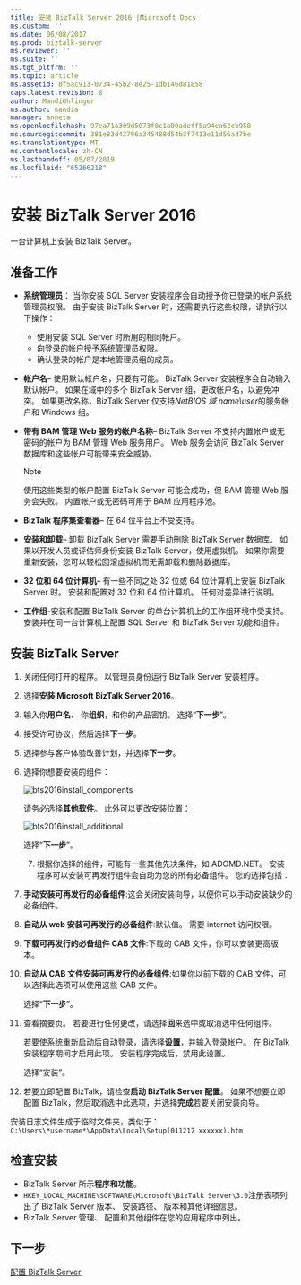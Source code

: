 ```yaml
---
title: 安装 BizTalk Server 2016 |Microsoft Docs
ms.custom: ''
ms.date: 06/08/2017
ms.prod: biztalk-server
ms.reviewer: ''
ms.suite: ''
ms.tgt_pltfrm: ''
ms.topic: article
ms.assetid: 8f5ac913-0734-45b2-8e25-1db146d81858
caps.latest.revision: 8
author: MandiOhlinger
ms.author: mandia
manager: anneta
ms.openlocfilehash: 97ea71a309d5073f0c1a00adeff5a94ea62cb958
ms.sourcegitcommit: 381e83d43796a345488d54b3f7413e11d56ad7be
ms.translationtype: MT
ms.contentlocale: zh-CN
ms.lasthandoff: 05/07/2019
ms.locfileid: "65266218"
---
```

# <a name="install-biztalk-server-2016"></a>安装 BizTalk Server 2016
一台计算机上安装 BizTalk Server。

## <a name="before-you-get-started"></a>准备工作

* **系统管理员**： 当你安装 SQL Server 安装程序会自动授予你已登录的帐户系统管理员权限。 由于安装 BizTalk Server 时，还需要执行这些权限，请执行以下操作：
  * 使用安装 SQL Server 时所用的相同帐户。
  * 向登录的帐户授予系统管理员权限。
  * 确认登录的帐户是本地管理员组的成员。
* **帐户名**– 使用默认帐户名，只要有可能。 BizTalk Server 安装程序会自动输入默认帐户。 如果在域中的多个 BizTalk Server 组，更改帐户名，以避免冲突。 如果更改名称，BizTalk Server 仅支持*NetBIOS 域 name\user*的服务帐户和 Windows 组。
* **带有 BAM 管理 Web 服务的帐户名称**– BizTalk Server 不支持内置帐户或无密码的帐户为 BAM 管理 Web 服务用户。 Web 服务会访问 BizTalk Server 数据库和这些帐户可能带来安全威胁。

    > [!NOTE] 
    > 使用这些类型的帐户配置 BizTalk Server 可能会成功，但 BAM 管理 Web 服务会失败。 内置帐户或无密码可用于 BAM 应用程序池。

* **BizTalk 程序集查看器**– 在 64 位平台上不受支持。 
* **安装和卸载**– 卸载 BizTalk Server 需要手动删除 BizTalk Server 数据库。 如果以开发人员或评估师身份安装 BizTalk Server，使用虚拟机。 如果你需要重新安装，您可以轻松回滚虚拟机而无需卸载和删除数据库。
* **32 位和 64 位计算机**– 有一些不同之处 32 位或 64 位计算机上安装 BizTalk Server 时。 安装和配置对 32 位和 64 位计算机。 任何对差异进行说明。
* **工作组**-安装和配置 BizTalk Server 的单台计算机上的工作组环境中受支持。 安装并在同一台计算机上配置 SQL Server 和 BizTalk Server 功能和组件。


## <a name="install-biztalk-server"></a>安装 BizTalk Server
1. 关闭任何打开的程序。 以管理员身份运行 BizTalk Server 安装程序。
2. 选择**安装 Microsoft BizTalk Server 2016**。
3. 输入你**用户名**、 你**组织**，和你的产品密钥。 选择“**下一步**”。
4. 接受许可协议，然后选择**下一步**。
5. 选择参与客户体验改善计划，并选择**下一步**。
6. 选择你想要安装的组件：

    ![bts2016install_components](../install-and-config-guides/media/bts2016install-components.gif)
  
    请务必选择**其他软件**。 此外可以更改安装位置： 
  
    ![bts2016install_additional](../install-and-config-guides/media/bts2016install-additional.gif)

    选择“**下一步**”。   
  
   7. 根据你选择的组件，可能有一些其他先决条件，如 ADOMD.NET。 安装程序可以安装可再发行组件会自动为您的所有必备组件。 您的选择包括：
7. **手动安装可再发行的必备组件**:这会关闭安装向导，以便你可以手动安装缺少的必备组件。
8. **自动从 web 安装可再发行的必备组件**:默认值。 需要 internet 访问权限。
9. **下载可再发行的必备组件 CAB 文件**:下载的 CAB 文件，你可以安装更高版本。
10. **自动从 CAB 文件安装可再发行的必备组件**:如果你以前下载的 CAB 文件，可以选择此选项可以使用这些 CAB 文件。 

    选择“**下一步**”。
  
11. 查看摘要页。 若要进行任何更改，请选择**回**来选中或取消选中任何组件。 

      若要使系统重新启动后自动登录，请选择**设置**，并输入登录帐户。 在 BizTalk 安装程序期间才启用此项。 安装程序完成后，禁用此设置。 

     选择“安装”。
  
12. 若要立即配置 BizTalk，请检查**启动 BizTalk Server 配置**。 如果不想要立即配置 BizTalk，然后取消选中此选项，并选择**完成**若要关闭安装向导。 

安装日志文件生成于临时文件夹，类似于： `C:\Users\*username*\AppData\Local\Setup(011217 xxxxxx).htm`
  
## <a name="check-the-installation"></a>检查安装

* BizTalk Server 所示**程序和功能**。
* `HKEY_LOCAL_MACHINE\SOFTWARE\Microsoft\BizTalk Server\3.0`注册表项列出了 BizTalk Server 版本、 安装路径、 版本和其他详细信息。
* BizTalk Server 管理、 配置和其他组件在您的应用程序中列出。 

## <a name="next-step"></a>下一步
[配置 BizTalk Server](../install-and-config-guides/configure-biztalk-server.md)